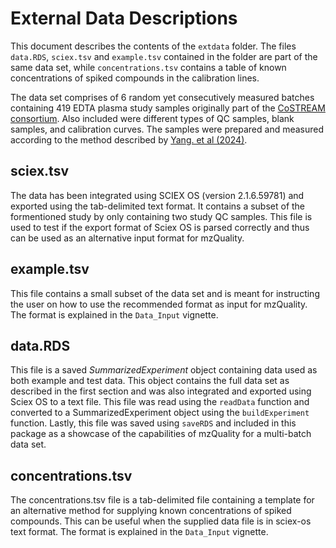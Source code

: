 # External Data Descriptions

This document describes the contents of the `extdata` folder.
The files `data.RDS`, `sciex.tsv` and `example.tsv` contained in the folder 
are part of the same data set, while `concentrations.tsv` contains a table
of known concentrations of spiked compounds in the calibration lines. 

The data set comprises of 6 random yet consecutively measured batches 
containing 419 EDTA plasma study samples originally part of the 
[CoSTREAM consortium](https://costream.eu/index.html). 
Also included were different types of QC samples, blank samples, 
and calibration curves. The samples were prepared and measured according 
to the method described by [Yang. et al (2024)](https://www.sciencedirect.com/science/article/pii/S0003267024001491).

## sciex.tsv
The data has been integrated using SCIEX OS (version 2.1.6.59781) and 
exported using the tab-delimited text format. It contains a subset of 
the formentioned study by only containing two study QC samples. 
This file is used to test if the export format of Sciex OS is parsed 
correctly and thus can be used as an alternative input format for mzQuality. 

## example.tsv
This file contains a small subset of the data set and is meant for 
instructing the user on how to use the recommended format as input 
for mzQuality. The format is explained in the `Data_Input`
vignette. 

## data.RDS
This file is a saved _SummarizedExperiment_ object containing data 
used as both example and test data. This object contains the full data set
as described in the first section and was also integrated and exported 
using Sciex OS to a text file. This file was read using the 
`readData` function and converted to a SummarizedExperiment object 
using the `buildExperiment` function. Lastly, this file was saved 
using `saveRDS` and included in this package as a showcase of the 
capabilities of mzQuality for a multi-batch data set.

## concentrations.tsv
The concentrations.tsv file is a tab-delimited file containing a 
template for an alternative method for supplying known concentrations
of spiked compounds. This can be useful when the supplied data file
is in sciex-os text format. The format is explained in the `Data_Input`
vignette. 
